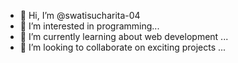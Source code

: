- 👋 Hi, I’m @swatisucharita-04
- 👀 I’m interested in programming...
- 🌱 I’m currently learning about web development ...
- 💞️ I’m looking to collaborate on exciting projects ...

<!---
swatisucharita-04/swatisucharita-04 is a ✨ special ✨ repository because its `README.md` (this file) appears on your GitHub profile.
You can click the Preview link to take a look at your changes.
--->
